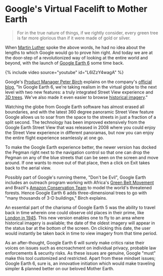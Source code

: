 # Google's Virtual Facelift to Mother Earth

> For in the true nature of things, if we rightly consider, every green tree is far more glorious than if it were made of gold or silver.

When <a href="http://en.wikipedia.org/wiki/Martin_Luther_King,_Jr.">Martin Luther</a> spoke the above words, he had no idea about the lengths to which Google would go to prove him right. And today we are at the door-step of a revolutionized way of looking at the entire world and beyond, with the launch of <a href="http://www.google.com/earth/explore/showcase/newin6.html">Google Earth 6</a> some time back.

{% include video source="youtube" id="L6lZzY4wagA" %}

Google's <a href="http://www.linkedin.com/pub/peter-birch/1/b59/568">Product Manager Peter Birch</a> explains on the company's <a href="http://googleblog.blogspot.com/2010/11/introducing-google-earth-6the-next.html">official blog</a>, "In Google Earth 6, we're taking realism in the virtual globe to the next level with two new features: a truly integrated Street View experience and <a href="http://www.google.com/earth/explore/showcase/newin6.html#3dtrees">3D trees</a>. We've also made it even easier to browse <a href="http://www.google.com/earth/explore/showcase/newin6.html#historicalimagery">historical imagery</a>." 

Watching the globe from Google Earth software has almost erased all boundaries, and with the latest 360 degree panoramic Street View feature Google allows us to soar from the space to the streets in just a fraction of a split second. The technology has been improved extensively from the Google Earth Street View that was released in 2008 where you could enjoy the Street View experience in different panoramas, but now you can enjoy the entire flight experience seamlessly at one go.

To make the Google Earth experience better, the newer version has docked the Pegman right next to the navigation control so that one can drop the Pegman on any of the blue streets that can be seen on the screen and move around. If one wants to move out of that place, then a click on Exit takes back to the aerial view. 

Possibly part of Google's running theme, "Don't be Evil", Google Earth includes an outreach program working with Africa's <a href="http://www.greenbeltmovement.org/">Green Belt Movement</a> and Brazil's <a href="http://www.amazonteam.org/index.php/230/Brazil">Amazon Conservation Team</a> to model the world's threatened forests. Hence Google Earth 6 adds three-dimensional trees to go with "many thousands of 3-D buildings," Birch explains.

An essential part of the charisma of Google Earth 5 was the ability to travel back in time wherein one could observe old places in their prime, like <a href="http://google-latlong.blogspot.com/2010/10/history-in-unmaking.html">London in 1945</a>. This new version enables one to fly to an area where historical imagery is available; the date of the oldest imagery will appear in the status bar at the bottom of the screen. On clicking this date, the user would instantly be taken back in time to view imagery from that time period.

As an after-thought, Google Earth 6 will surely make critics raise their voices on issues such as encroachment on individual privacy, probable law enforcements & security risks. As these issues are genuine, Google "must" make this tool customized and restricted. Apart from these mindset issues; Google Earth 6, sure is, an innovative initiation which would make traveling simpler & planned better on our beloved Mother Earth.
